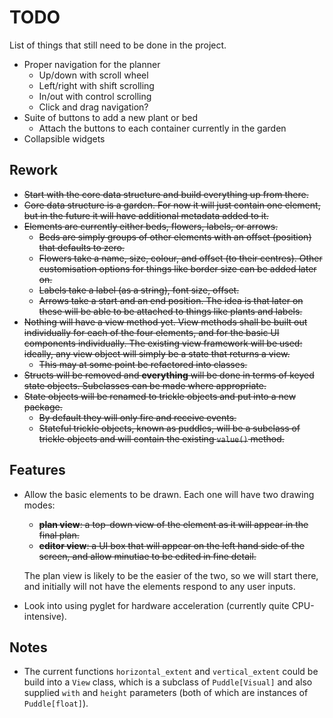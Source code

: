 # TODO

List of things that still need to be done in the project.

- Proper navigation for the planner
    - Up/down with scroll wheel
    - Left/right with shift scrolling
    - In/out with control scrolling
    - Click and drag navigation?
- Suite of buttons to add a new plant or bed
    - Attach the buttons to each container currently in the garden
- Collapsible widgets

## Rework

-   ~~Start with the core data structure and build everything up from there.~~
-   ~~Core data structure is a garden.
    For now it will just contain one element, but in the future it will have additional metadata added to it.~~
-   ~~Elements are currently either beds, flowers, labels, or arrows.~~
    -   ~~Beds are simply groups of other elements with an offset (position) that defaults to zero.~~
    -   ~~Flowers take a name, size, colour, and offset (to their centres).
        Other customisation options for things like border size can be added later on.~~
    -   ~~Labels take a label (as a string), font size, offset.~~
    -   ~~Arrows take a start and an end position.
        The idea is that later on these will be able to be attached to things like plants and labels.~~
-   ~~Nothing will have a view method yet.
    View methods shall be built out individually for each of the four elements, and for the basic UI components individually.
    The existing view framework will be used: ideally, any view object will simply be a state that returns a view.~~
    -   ~~This may at some point be refactored into classes.~~
-   ~~Structs will be removed and **everything** will be done in terms of keyed state objects.
    Subclasses can be made where appropriate.~~
-   ~~State objects will be renamed to trickle objects and put into a new package.~~
    -   ~~By default they will only fire and receive events.~~
    -   ~~Stateful trickle objects, known as puddles, will be a subclass of trickle objects and will contain the existing `value()` method.~~

## Features

-   Allow the basic elements to be drawn.
    Each one will have two drawing modes:
    -   ~~**plan view**: a top-down view of the element as it will appear in the final plan.~~
    -   ~~**editor view**: a UI box that will appear on the left hand side of the screen, and allow minutiae to be edited in fine detail.~~

    The plan view is likely to be the easier of the two, so we will start there, and initially will not have the elements respond to any user inputs.
-   Look into using pyglet for hardware acceleration (currently quite CPU-intensive).

## Notes

-   The current functions `horizontal_extent` and `vertical_extent` could be build into
    a `View` class, which is a subclass of `Puddle[Visual]` and also supplied `with` and
    `height` parameters (both of which are instances of `Puddle[float]`).
